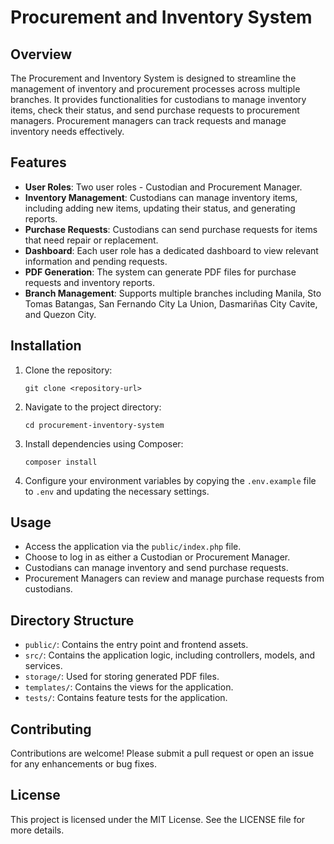 # Procurement and Inventory System

## Overview
The Procurement and Inventory System is designed to streamline the management of inventory and procurement processes across multiple branches. It provides functionalities for custodians to manage inventory items, check their status, and send purchase requests to procurement managers. Procurement managers can track requests and manage inventory needs effectively.

## Features
- **User Roles**: Two user roles - Custodian and Procurement Manager.
- **Inventory Management**: Custodians can manage inventory items, including adding new items, updating their status, and generating reports.
- **Purchase Requests**: Custodians can send purchase requests for items that need repair or replacement.
- **Dashboard**: Each user role has a dedicated dashboard to view relevant information and pending requests.
- **PDF Generation**: The system can generate PDF files for purchase requests and inventory reports.
- **Branch Management**: Supports multiple branches including Manila, Sto Tomas Batangas, San Fernando City La Union, Dasmariñas City Cavite, and Quezon City.

## Installation
1. Clone the repository:
   ```
   git clone <repository-url>
   ```
2. Navigate to the project directory:
   ```
   cd procurement-inventory-system
   ```
3. Install dependencies using Composer:
   ```
   composer install
   ```
4. Configure your environment variables by copying the `.env.example` file to `.env` and updating the necessary settings.

## Usage
- Access the application via the `public/index.php` file.
- Choose to log in as either a Custodian or Procurement Manager.
- Custodians can manage inventory and send purchase requests.
- Procurement Managers can review and manage purchase requests from custodians.

## Directory Structure
- `public/`: Contains the entry point and frontend assets.
- `src/`: Contains the application logic, including controllers, models, and services.
- `storage/`: Used for storing generated PDF files.
- `templates/`: Contains the views for the application.
- `tests/`: Contains feature tests for the application.

## Contributing
Contributions are welcome! Please submit a pull request or open an issue for any enhancements or bug fixes.

## License
This project is licensed under the MIT License. See the LICENSE file for more details.
